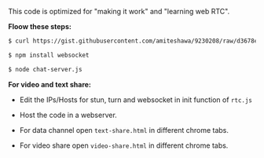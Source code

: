 This code is optimized for "making it work" and "learning web RTC". 

__Floow these steps:__

```sh
$ curl https://gist.githubusercontent.com/amiteshawa/9230208/raw/d3678ee541ac1278442bd440b0a74f5e1a00c0de/chat-server.js > chat-server.js

$ npm install websocket

$ node chat-server.js
```

__For video and text share:__

* Edit the IPs/Hosts for stun, turn and websocket in init function of `rtc.js`

* Host the code in a webserver.

* For data channel open `text-share.html` in different chrome tabs.

* For video share open `video-share.html` in different chrome tabs.







